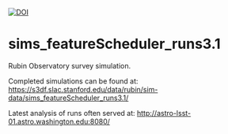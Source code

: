 [![DOI](https://zenodo.org/badge/591407069.svg)](https://zenodo.org/doi/10.5281/zenodo.10126918)

# sims_featureScheduler_runs3.1
Rubin Observatory survey simulation.

Completed simulations can be found at: https://s3df.slac.stanford.edu/data/rubin/sim-data/sims_featureScheduler_runs3.1/

Latest analysis of runs often served at:  http://astro-lsst-01.astro.washington.edu:8080/


